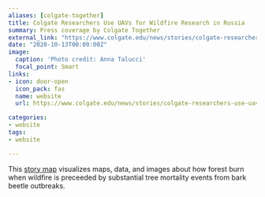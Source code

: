 ```yaml
---
aliases: [colgate-together]
title: Colgate Researchers Use UAVs for Wildfire Research in Russia
summary: Press coverage by Colgate Together 
external_link: "https://www.colgate.edu/news/stories/colgate-researchers-use-uavs-wildfire-research-russia-1"
date: "2020-10-13T00:00:00Z"
image:
  caption: 'Photo credit: Anna Talucci'
  focal_point: Smart
links:
- icon: door-open
  icon_pack: fas
  name: website
  url: https://www.colgate.edu/news/stories/colgate-researchers-use-uavs-wildfire-research-russia-1

categories:
- website
tags:
- website

---
```


This [story map](https://taluccia.github.io/beetlefire/index.html) visualizes maps, data, and images about how forest burn when wildfire is preceeded by substantial tree mortality events from bark beetle outbreaks.

